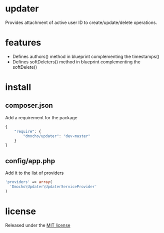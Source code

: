 # updater

Provides attachment of active user ID to create/update/delete operations.

# features

- Defines authors() method in blueprint complementing the timestamps()
- Defines softDeleters() method in blueprint complementing the softDelete()

# install

## composer.json

Add a requirement for the package

```javascript
{
    "require": {
        "dmocho/updater": "dev-master"
    }
}
```

## config/app.php

Add it to the list of providers

```php
'providers' => array(
  'Dmocho\Updater\UpdaterServiceProvider'
)
```

# license

Released under the [MIT license](http://opensource.org/licenses/MIT)
